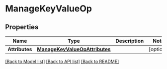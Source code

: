 # ManageKeyValueOp

## Properties
Name | Type | Description | Notes
------------ | ------------- | ------------- | -------------
**Attributes** | [**ManageKeyValueOpAttributes**](ManageKeyValueOpAttributes.md) |  | [optional] 

[[Back to Model list]](../README.md#documentation-for-models) [[Back to API list]](../README.md#documentation-for-api-endpoints) [[Back to README]](../README.md)


